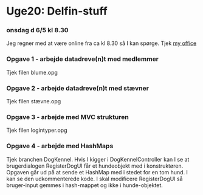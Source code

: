 # Uge20: Delfin-stuff
### onsdag d 6/5 kl 8.30
Jeg regner med at være online fra ca kl 8.30 så I kan spørge. 
Tjek [my office](https://cphbusiness.zoom.us/my/cphwulf)

### Opgave 1 - arbejde datadreve(n)t med medlemmer
Tjek filen blume.opg

### Opgave 2 - arbejde datadreve(n)t med stævner
Tjek filen stævne.opg

### Opgave 3 - arbejde med MVC strukturen
Tjek filen logintyper.opg

### Opgave 4 - arbejde med HashMaps
Tjek branchen DogKennel.
Hvis I kigger i DogKennelController kan I se at brugerdialogen RegisterDogUI får et hundeobjekt med i konstruktøren.
Opgaven går ud på at sende et HashMap med i stedet for en tom hund. I kan se den udkommenterede kode.
I skal modificere RegisterDogUI så bruger-input gemmes i hash-mappet og ikke i hunde-objektet. 

